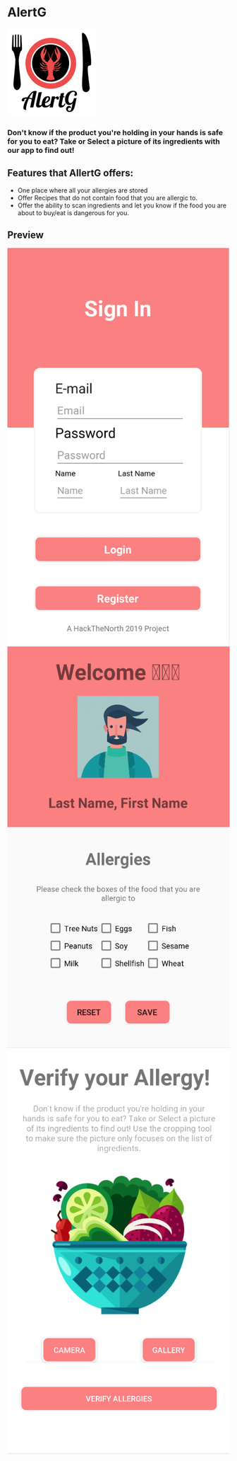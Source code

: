 # AlertG
![Alt Text](./app/src/main/res/drawable/logo.png)
### Don't know if the product you're holding in your hands is safe for you to eat? Take or Select a picture of its ingredients with our app to find out!

## Features that AllertG offers:
- One place where all your allergies are stored
- Offer Recipes that do not contain food that you are allergic to.
- Offer the ability to scan ingredients and let you know if the food you are about to buy/eat is dangerous for you.

## Preview 
![Alt Text](app/src/main/res/drawable/login.png)
![Alt Text](app/src/main/res/drawable/profilescreen.png)
![Alt Text](app/src/main/res/drawable/camera.png)
